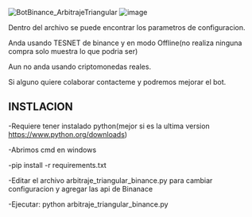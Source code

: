 ![BotBinance_ArbitrajeTriangular](https://github.com/user-attachments/assets/340063f7-500e-4742-be57-adcbcc837dcd)
![image](https://github.com/user-attachments/assets/d82823bb-7bf3-4522-8d18-4d85ac2c8a9b)


Dentro del archivo se puede encontrar los parametros de configuracion.

Anda usando TESNET de binance y en modo Offline(no realiza ninguna compra solo muestra lo que podria ser)

Aun no anda usando criptomonedas reales.

Si alguno quiere colaborar contacteme y podremos mejorar el bot.

INSTLACION
-----------

-Requiere tener instalado python(mejor si es la ultima version https://www.python.org/downloads)

-Abrimos cmd en windows

-pip install -r requirements.txt

-Editar el archivo arbitraje_triangular_binance.py para cambiar configuracion y agregar las api de Binanace

-Ejecutar: python arbitraje_triangular_binance.py
